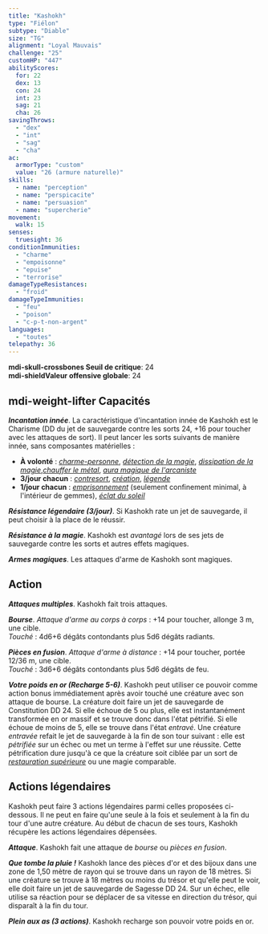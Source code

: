```yaml
---
title: "Kashokh"
type: "Fiélon"
subtype: "Diable"
size: "TG"
alignment: "Loyal Mauvais"
challenge: "25"
customHP: "447"
abilityScores:
  for: 22
  dex: 13
  con: 24
  int: 23
  sag: 21
  cha: 26
savingThrows:
  - "dex"
  - "int"
  - "sag"
  - "cha"
ac:
  armorType: "custom"
  value: "26 (armure naturelle)"
skills:
  - name: "perception"
  - name: "perspicacite"
  - name: "persuasion"
  - name: "supercherie"
movement:
  walk: 15
senses:
  truesight: 36
conditionImmunities:
  - "charme"
  - "empoisonne"
  - "epuise"
  - "terrorise"
damageTypeResistances:
  - "froid"
damageTypeImmunities:
  - "feu"
  - "poison"
  - "c-p-t-non-argent"
languages:
  - "toutes"
telepathy: 36
---
```

**<v-icon>mdi-skull-crossbones</v-icon> Seuil de critique**: 24       
**<v-icon>mdi-shield</v-icon>Valeur offensive globale**: 24     
## <v-icon>mdi-weight-lifter</v-icon> Capacités
_**Incantation innée**_. La caractéristique d'incantation innée de Kashokh est le Charisme (DD du jet de sauvegarde contre les sorts 24, +16 pour toucher avec les attaques de sort). Il peut lancer les sorts suivants de manière innée, sans composantes matérielles :
* **À volonté** : [_charme-personne_](/grimoire/charme-personne/), [_détection de la magie_](/grimoire/detection-de-la-magie/), [_dissipation de la magie_](/grimoire/dissipation-de-la-magie/),[_chauffer le métal_](/grimoire/chauffer-le-metal/), [_aura magique de l'arcaniste_](/grimoire/aura-magique-de-l-arcaniste/)
* **3/jour chacun** : [_contresort_](/grimoire/contresort/), [_création_](/grimoire/creation/), [_légende_](/grimoire/legende/)
* **1/jour chacun** : [_emprisonnement_](/grimoire/emprisonnement/) (seulement confinement minimal, à l'intérieur de gemmes), [_éclat du soleil_](/grimoire/eclat-du-soleil/)

_**Résistance légendaire (3/jour)**_. Si Kashokh rate un jet de sauvegarde, il peut choisir à la place de le réussir.

_**Résistance à la magie**_. Kashokh est _avantagé_ lors de ses jets de sauvegarde contre les sorts et autres effets magiques.

_**Armes magiques**_. Les attaques d'arme de Kashokh sont magiques.

## Action
_**Attaques multiples**_. Kashokh fait trois attaques.

_**Bourse**_. _Attaque d'arme au corps à corps_ : +14 pour toucher, allonge 3 m, une cible.  
_Touché_ : 4d6+6 dégâts contondants plus 5d6 dégâts radiants.

_**Pièces en fusion**_. _Attaque d'arme à distance_ : +14 pour toucher, portée 12/36 m, une cible.  
_Touché_ : 3d6+6 dégâts contondants plus 5d6 dégâts de feu.

_**Votre poids en or (Recharge 5-6)**_. Kashokh peut utiliser ce pouvoir comme action bonus immédiatement après avoir touché une créature avec son attaque de bourse. La créature doit faire un jet de sauvegarde de Constitution DD 24. Si elle échoue de 5 ou plus, elle est instantanément transformée en or massif et se trouve donc dans l'état pétrifié. Si elle échoue de moins de 5, elle se trouve dans l'état _entravé_. Une créature _entravée_ refait le jet de sauvegarde à la fin de son tour suivant : elle est _pétrifiée_ sur un échec ou met un terme à l'effet sur une réussite. Cette pétrification dure jusqu'à ce que la créature soit ciblée par un sort de [_restauration supérieure_](/grimoire/restauration-superieure/) ou une magie comparable.

## Actions légendaires
Kashokh peut faire 3 actions légendaires parmi celles proposées ci-dessous. Il ne peut en faire qu'une seule à la fois et seulement à la fin du tour d'une autre créature. Au début de chacun de ses tours, Kashokh récupère les actions légendaires dépensées.

_**Attaque**_. Kashokh fait une attaque de _bourse_ ou _pièces en fusion_.

_**Que tombe la pluie !**_ Kashokh lance des pièces d'or et des bijoux dans une zone de 1,50 mètre de rayon qui se trouve dans un rayon de 18 mètres. Si une créature se trouve à 18 mètres ou moins du trésor et qu'elle peut le voir, elle doit faire un jet de sauvegarde de Sagesse DD 24. Sur un échec, elle utilise sa réaction pour se déplacer de sa vitesse en direction du trésor, qui disparaît à la fin du tour.

_**Plein aux as (3 actions)**_. Kashokh recharge son pouvoir votre poids en or.
